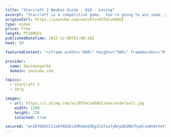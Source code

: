 ```yaml
---
title: "Starcraft 2 Newbie Guide - 010 - Losing"
excerpt: "Starcraft is a competitive game.  You're going to win some, you're going to lose some.  When you win a game, you feel good, and that's awesome.  But how do you react to losing a game?  How you react to losing in a competitive game like Starcraft 2 is an important consideration.  The biggest concept is"
originalUrl: https://youtube.com/watch?v=05TeCuG68GI
type: video
price: Free
length: PT26M55S
publishedDateTime: 2015-12-08T01:00:10Z
heat: 50

featuredContent: "<iframe width=\"800\" height=\"500\" frameborder=\"0\" src=\"https://www.youtube.com/embed/05TeCuG68GI\" allow=\"accelerometer; autoplay; encrypted-media; gyroscope; picture-in-picture\" allowfullscreen></iframe>"

provider:
  name: davidangel64
  domain: youtube.com

topics:
  - StarCraft 2
  - Zerg

images:
  - url: https://i.ytimg.com/vi/05TeCuG68GI/maxresdefault.jpg
    width: 1280
    height: 720
    isCached: true

secured: "q+ZEYDQ9CCC1eEfKQSEsd3R4Xo59Eg3lkTzwfyN+pQ6INK7hyAlieNtAYVeY3Dc3J2SI51brx9P1G4ZTYM765K0GBKKwiVtz3ycQkBuVODRk+kA3kaBIKIIA0Naz22+EjyZ9uBoafq0NVsCDu4+iBGgTllZJkCx6S/hITRXsgwhFsG3nzsaesITUSMw+SEhwmhybgM5HBId3Xxa+gNBDIjZzrJZryhSGXudBr4ll3jBxV6rpv8rHc1MmhJuYyLYk04SMHw4h87I6tXWDifnRhdNXv+itjO2iSMXHMYYcy9sLFCBT1WpjXUUOGSoGlmAGADl6BfSwadXFb4kY9Mgo3zl1/BKQBSMkM4+9TQg4LGWvcE4BOcyXH3u+UQGlQM7cpIAlqU/rBgoKet0p1OEzfE5+8dZztVgM4/W6m0Qm34A=;uYceRAm98Bo+11SDtaxKLQ=="
---
```


